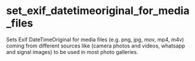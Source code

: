 # set_exif_datetimeoriginal_for_media_files
Sets Exif DateTimeOriginal for media files (e.g. png, jpg, mov, mp4, m4v) coming from different sources like (camera photos and videos, whatsapp and signal images) to be used in most photo galleries. 
